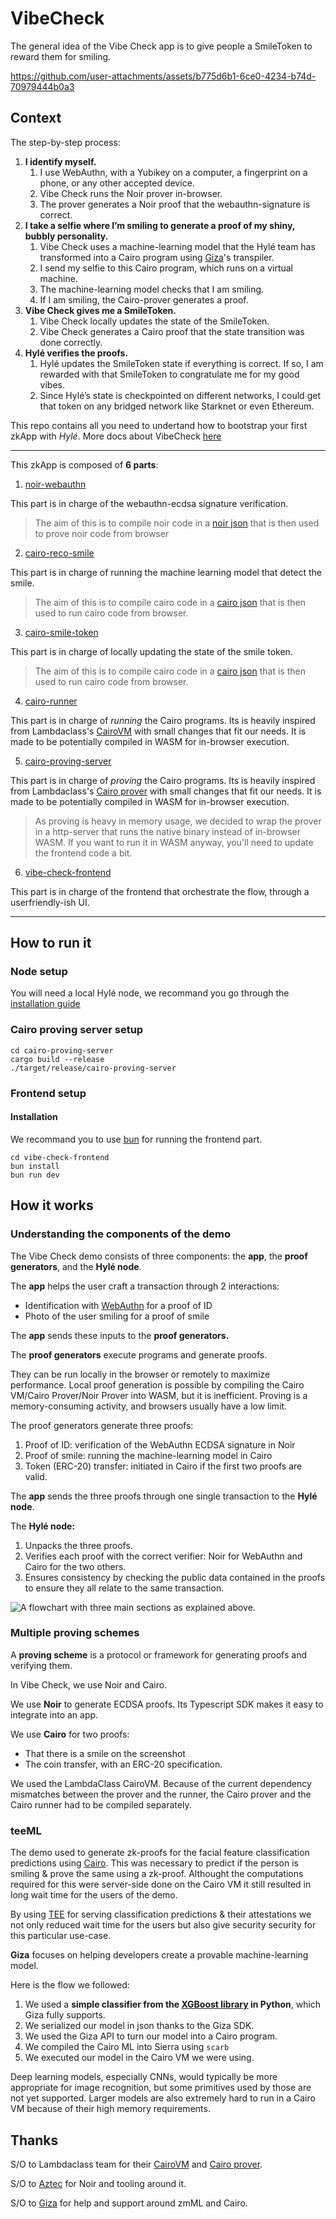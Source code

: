 # VibeCheck

The general idea of the Vibe Check app is to give people a SmileToken to reward them for smiling. 


https://github.com/user-attachments/assets/b775d6b1-6ce0-4234-b74d-70979444b0a3



## Context

The step-by-step process:

1. **I identify myself.**
    1. I use WebAuthn, with a Yubikey on a computer, a fingerprint on a phone, or any other accepted device.
    2. Vibe Check runs the Noir prover in-browser.
    3. The prover generates a Noir proof that the webauthn-signature is correct.
2. **I take a selfie where I’m smiling to generate a proof of my shiny, bubbly personality.**
    1. Vibe Check uses a machine-learning model that the Hylé team has transformed into a Cairo program using [Giza](https://www.gizatech.xyz/)'s transpiler.
    2. I send my selfie to this Cairo program, which runs on a virtual machine.
    3. The machine-learning model checks that I am smiling.
    4. If I am smiling, the Cairo-prover generates a proof.
3. **Vibe Check gives me a SmileToken.**
    1. Vibe Check locally updates the state of the SmileToken.
    2. Vibe Check generates a Cairo proof that the state transition was done correctly.
4. **Hylé verifies the proofs.**
    1. Hylé updates the SmileToken state if everything is correct. If so, I am rewarded with that SmileToken to congratulate me for my good vibes.
    2. Since Hylé’s state is checkpointed on different networks, I could get that token on any bridged network like Starknet or even Ethereum.


This repo contains all you need to undertand how to bootstrap your first zkApp with _Hylé_. More docs about VibeCheck [here](https://docs.hyle.eu/developers/examples/vibe-check/)

----------------

This zkApp is composed of **6 parts**:
1) [noir-webauthn](./noir-webauthn/README.md)

This part is in charge of the webauthn-ecdsa signature verification. 

> The aim of this is to compile noir code in a [noir json](vibe-check-frontend/src/noir/webauthn.json) that is then used to prove noir code from browser

2) [cairo-reco-smile](./cairo-reco-smile/README.md)

This part is in charge of running the machine learning model that detect the smile.

> The aim of this is to compile cairo code in a [cairo json](vibe-check-frontend/src/cairo/programs/smile-token-sierra.json) that is then used to run cairo code from browser.

3) [cairo-smile-token](./cairo-smile-token/README.md)

This part is in charge of locally updating the state of the smile token.

> The aim of this is to compile cairo code in a [cairo json](vibe-check-frontend/src/cairo/programs/smile-sierra.json) that is then used to run cairo code from browser.

4) [cairo-runner](./cairo-runner/README.md)

This part is in charge of _running_ the Cairo programs. Its is heavily inspired from  Lambdaclass's [CairoVM](https://github.com/lambdaclass/cairo-vm/tree/main/cairo1-run) with small changes that fit our needs. It is made to be potentially compiled in WASM for in-browser execution.

5) [cairo-proving-server](./cairo-proving-server/README.md)

This part is in charge of _proving_ the Cairo programs. Its is heavily inspired from Lambdaclass's [Cairo prover](https://github.com/lambdaclass/lambdaworks/tree/main/provers/cairo) with small changes that fit our needs. It is made to be potentially compiled in WASM for in-browser execution.

> As proving is heavy in memory usage, we decided to wrap the prover in a http-server that runs the native binary instead of in-browser WASM. If you want to run it in WASM anyway, you'll need to update the frontend code a bit.

6) [vibe-check-frontend](./vibe-check-frontend/README.md)

This part is in charge of the frontend that orchestrate the flow, through a userfriendly-ish UI.

-------------------
## How to run it

### Node setup
You will need a local Hylé node, we recommand you go through the [installation guide](https://github.com/Hyle-org/hyle/blob/main/README.md)

### Cairo proving server setup

```
cd cairo-proving-server
cargo build --release
./target/release/cairo-proving-server
```

### Frontend setup
#### Installation
We recommand you to use [bun](https://bun.sh/docs/installation) for running the frontend part.
```
cd vibe-check-frontend
bun install
bun run dev
```

## How it works

### Understanding the components of the demo

The Vibe Check demo consists of three components: the **app**, the **proof generators**, and the **Hylé node**.

The **app** helps the user craft a transaction through 2 interactions:

- Identification with [WebAuthn](https://vivs.wiki/WebAuthn) for a proof of ID
- Photo of the user smiling for a proof of smile

The **app** sends these inputs to the **proof generators.**

The **proof generators** execute programs and generate proofs.

They can be run locally in the browser or remotely to maximize performance. Local proof generation is possible by compiling the Cairo VM/Cairo Prover/Noir Prover into WASM, but it is inefficient. Proving is a memory-consuming activity, and browsers usually have a low limit.

The proof generators generate three proofs:

1. Proof of ID: verification of the WebAuthn ECDSA signature in Noir
2. Proof of smile: running the machine-learning model in Cairo
3. Token (ERC-20) transfer: initiated in Cairo if the first two proofs are valid.

The **app** sends the three proofs through one single transaction to the **Hylé node**.

The **Hylé node:**

1. Unpacks the three proofs.
2. Verifies each proof with the correct verifier: Noir for WebAuthn and Cairo for the two others.
3. Ensures consistency by checking the public data contained in the proofs to ensure they all relate to the same transaction.

![A flowchart with three main sections as explained above.](./assets/img/proof-of-smile-workflow.png)

### Multiple proving schemes

A **proving scheme** is a protocol or framework for generating proofs and verifying them.

In Vibe Check, we use Noir and Cairo.

We use **Noir** to generate ECDSA proofs. Its Typescript SDK makes it easy to integrate into an app.

We use **Cairo** for two proofs:

- That there is a smile on the screenshot
- The coin transfer, with an ERC-20 specification.

We used the LambdaClass CairoVM. Because of the current dependency mismatches between the prover and the runner, the Cairo prover and the Cairo runner had to be compiled separately.

### teeML

The demo used to generate zk-proofs for the facial feature classification predictions using [Cairo](https://starkware.co/cairo/). This was necessary to predict if the person is smiling & prove the same using a zk-proof. Althought the computations required for this were server-side done on the Cairo VM it still resulted in long wait time for the users of the demo.

By using [TEE](https://www.marlin.org/ai) for serving classification predictions & their attestations we not only reduced wait time for the users but also give security security for this particular use-case.

**Giza** focuses on helping developers create a provable machine-learning model.

Here is the flow we followed:

1. We used a **simple classifier from the [XGBoost library](https://xgboost.readthedocs.io/en/stable/) in Python**, which Giza fully supports. 
2. We serialized our model in json thanks to the Giza SDK.
3. We used the Giza API to turn our model into a Cairo program.
4. We compiled the Cairo ML into Sierra using `scarb`
5. We executed our model in the Cairo VM we were using.

Deep learning models, especially CNNs, would typically be more appropriate for image recognition, but some primitives used by those are not yet supported. Larger models are also extremely hard to run in a Cairo VM because of their high memory requirements.

## Thanks

S/O to Lambdaclass team for their [CairoVM](https://github.com/lambdaclass/cairo-vm/tree/main/cairo1-run) and [Cairo prover](https://github.com/lambdaclass/lambdaworks/tree/main/provers/cairo).

S/O to [Aztec](https://github.com/AztecProtocol/aztec-packages) for Noir and tooling around it.

S/O to [Giza](https://www.gizatech.xyz/) for help and support around zmML and Cairo.
